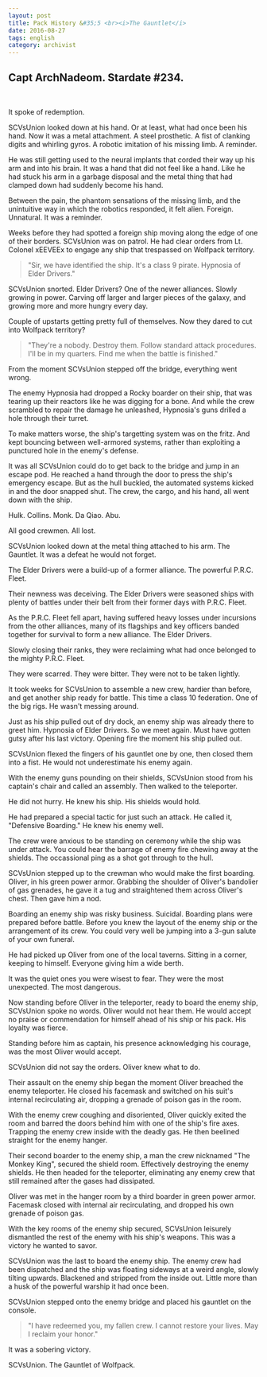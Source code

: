 ```yaml
---
layout: post
title: Pack History &#35;5 <br><i>The Gauntlet</i>
date: 2016-08-27
tags: english
category: archivist
---
```

Capt ArchNadeom. Stardate #234.
----------------------------------
&nbsp; 

It spoke of redemption.

SCVsUnion looked down at his hand.  Or at least, what had once been his hand.  Now it was a metal attachment. A steel prosthetic. A fist of clanking digits and whirling gyros. A robotic imitation of his missing limb. A reminder.

He was still getting used to the neural implants that corded their way up his arm and into his brain. It was a hand that did not feel like a hand. Like he had stuck his arm in a garbage disposal and the metal thing that had clamped down had suddenly become his hand.

Between the pain, the phantom sensations of the missing limb, and the unintuitive way in which the robotics responded, it felt alien. Foreign. Unnatural. It was a reminder.


Weeks before they had spotted a foreign ship moving along the edge of one of their borders. SCVsUnion was on patrol. He had clear orders from Lt. Colonel xEEVEEx to engage any ship that trespassed on Wolfpack territory.

> "Sir, we have identified the ship. It's a class 9 pirate. Hypnosia of Elder Drivers."

SCVsUnion snorted. Elder Drivers? One of the newer alliances. Slowly growing in power. Carving off larger and larger pieces of the galaxy, and growing more and more hungry every day.

Couple of upstarts getting pretty full of themselves. Now they dared to cut into Wolfpack territory?

> "They're a nobody. Destroy them. Follow standard attack procedures. I'll be in my quarters. Find me when the battle is finished."

From the moment SCVsUnion stepped off the bridge, everything went wrong.

The enemy Hypnosia had dropped a Rocky boarder on their ship, that was tearing up their reactors like he was digging for a bone. And while the crew scrambled to repair the damage he unleashed, Hypnosia's guns drilled a hole through their turret.

To make matters worse, the ship's targetting system was on the fritz. And kept bouncing between well-armored systems, rather than exploiting a punctured hole in the enemy's defense.

It was all SCVsUnion could do to get back to the bridge and jump in an escape pod. He reached a hand through the door to press the ship's emergency escape. But as the hull buckled, the automated systems kicked in and the door snapped shut. The crew, the cargo, and his hand, all went down with the ship.

Hulk. Collins. Monk. Da Qiao. Abu. 

All good crewmen. All lost.

SCVsUnion looked down at the metal thing attached to his arm. The Gauntlet. It was a defeat he would not forget.


The Elder Drivers were a build-up of a former alliance. The powerful P.R.C. Fleet. 

Their newness was deceiving. The Elder Drivers were seasoned ships with plenty of battles under their belt from their former days with P.R.C. Fleet. 

As the P.R.C. Fleet fell apart, having suffered heavy losses under incursions from the other alliances, many of its flagships and key officers banded together for survival to form a new alliance. The Elder Drivers.

Slowly closing their ranks, they were reclaiming what had once belonged to the mighty P.R.C. Fleet.

They were scarred. They were bitter. They were not to be taken lightly.


It took weeks for SCVsUnion to assemble a new crew, hardier than before, and get another ship ready for battle. This time a class 10 federation. One of the big rigs. He wasn't messing around.

Just as his ship pulled out of dry dock, an enemy ship was already there to greet him. Hypnosia of Elder Drivers. So we meet again. Must have gotten gutsy after his last victory. Opening fire the moment his ship pulled out.


SCVsUnion flexed the fingers of his gauntlet one by one, then closed them into a fist. He would not underestimate his enemy again.

With the enemy guns pounding on their shields, SCVsUnion stood from his captain's chair and called an assembly. Then walked to the teleporter. 

He did not hurry. He knew his ship. His shields would hold. 

He had prepared a special tactic for just such an attack. He called it, "Defensive Boarding." He knew his enemy well.


The crew were anxious to be standing on ceremony while the ship was under attack. You could hear the barrage of enemy fire chewing away at the shields. The occassional ping as a shot got through to the hull.

SCVsUnion stepped up to the crewman who would make the first boarding. Oliver, in his green power armor. Grabbing the shoulder of Oliver's bandolier of gas grenades, he gave it a tug and straightened them across Oliver's chest. Then gave him a nod.

Boarding an enemy ship was risky business. Suicidal. Boarding plans were prepared before battle. Before you knew the layout of the enemy ship or the arrangement of its crew. You could very well be jumping into a 3-gun salute of your own funeral.

He had picked up Oliver from one of the local taverns. Sitting in a corner, keeping to himself. Everyone giving him a wide berth.

It was the quiet ones you were wisest to fear. They were the most unexpected. The most dangerous.

Now standing before Oliver in the teleporter, ready to board the enemy ship, SCVsUnion spoke no words. Oliver would not hear them. He would accept no praise or commendation for himself ahead of his ship or his pack. His loyalty was fierce.

Standing before him as captain, his presence acknowledging his courage, was the most Oliver would accept.

SCVsUnion did not say the orders. Oliver knew what to do.


Their assault on the enemy ship began the moment Oliver breached the enemy teleporter. He closed his facemask and switched on his suit's internal recirculating air, dropping a grenade of poison gas in the room.

With the enemy crew coughing and disoriented, Oliver quickly exited the room and barred the doors behind him with one of the ship's fire axes. Trapping the enemy crew inside with the deadly gas. He then beelined straight for the enemy hanger.

Their second boarder to the enemy ship, a man the crew nicknamed "The Monkey King", secured the shield room. Effectively destroying the enemy shields. He then headed for the teleporter, eliminating any enemy crew that still remained after the gases had dissipated.

Oliver was met in the hanger room by a third boarder in green power armor. Facemask closed with internal air recirculating, and dropped his own grenade of poison gas.

With the key rooms of the enemy ship secured, SCVsUnion leisurely dismantled the rest of the enemy with his ship's weapons.  This was a victory he wanted to savor.


SCVsUnion was the last to board the enemy ship. The enemy crew had been dispatched and the ship was floating sideways at a weird angle, slowly tilting upwards. Blackened and stripped from the inside out. Little more than a husk of the powerful warship it had once been.

SCVsUnion stepped onto the enemy bridge and placed his gauntlet on the console. 

> "I have redeemed you, my fallen crew. I cannot restore your lives. May I reclaim your honor."

It was a sobering victory. 

SCVsUnion. The Gauntlet of Wolfpack.